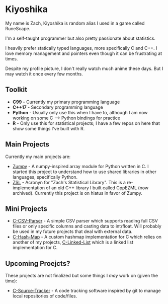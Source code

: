 # Kiyoshika
My name is Zach, Kiyoshika is random alias I used in a game called RuneScape.

I'm a self-taught programmer but also pretty passionate about statistics.

I heavily prefer statically typed languages, more specifically C and C++. I love memory management and pointers even though it can be frustrating at times.

Despite my profile picture, I don't really watch much anime these days. But I may watch it once every few months.

## Toolkit
* **C99** - Currently my primary programming language
* **C++17** - Secondary programming language
* **Python** - Usually only use this when I have to, although I am now working on some C --> Python bindings for practice
* **R** - Only use this for statistical projects; I have a few repos on here that show some things I've built with R.

## Main Projects
Currently my main projects are:
* [Zumpy](https://github.com/Kiyoshika/Zumpy) - A numpy-inspired array module for Python written in C. I started this project to understand how to use shared libraries in other languages, specifically Python.
* [ZSL](https://github.com/Kiyoshika/ZSL) - Acronyn for "Zach's Statistical Library". This is a re-implementation of an old C++ library I built called CppEZML (now archived). Currently this project is on hiatus in favor of Zumpy.

## Mini Projects
* [C-CSV-Parser](https://github.com/Kiyoshika/C-CSV-Parser) - A simple CSV parser which supports reading full CSV files or only specific columns and casting data to int/float. Will probably be used in my future projects that deal with external data.
* [C-Hash-Map](https://github.com/Kiyoshika/C-Hash-Map) - A custom hashmap implementation for C which relies on another of my projects, [C-Linked-List](https://github.com/Kiyoshika/C-Linked-List) which is a linked list implementation for C.

## Upcoming Proejcts?
These projects are not finalized but some things I *may* work on (given the time):
* [C-Source-Tracker]() - A code tracking software inspired by git to manage local repositories of code/files.
